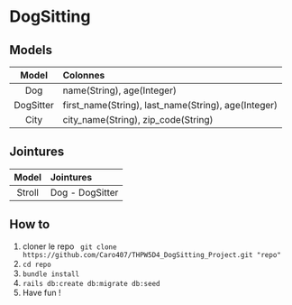 # DogSitting 
## Models 
| Model| Colonnes |
| :---: | :---|
| Dog | name(String), age(Integer)|
| DogSitter | first_name(String), last_name(String), age(Integer)|
|City| city_name(String), zip_code(String)|


## Jointures
| Model| Jointures |
| :---: | :---|
| Stroll | Dog - DogSitter|

## How to 
1. cloner le repo ` git clone https://github.com/Caro407/THPW5D4_DogSitting_Project.git "repo"` 
2. `cd repo`
3. `bundle install`
4. `rails db:create db:migrate db:seed`
5. Have fun !
